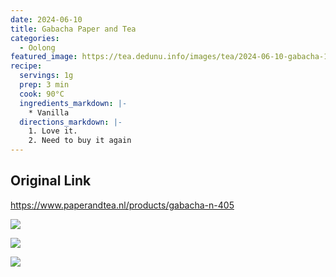 ```yaml
---
date: 2024-06-10
title: Gabacha Paper and Tea
categories:
  - Oolong
featured_image: https://tea.dedunu.info/images/tea/2024-06-10-gabacha-1.jpeg
recipe:
  servings: 1g
  prep: 3 min
  cook: 90°C
  ingredients_markdown: |-
    * Vanilla
  directions_markdown: |-
    1. Love it.
    2. Need to buy it again
---
```


## Original Link

<https://www.paperandtea.nl/products/gabacha-n-405>

![](https://tea.dedunu.info/images/tea/2024-06-10-gabacha-2.jpeg)

![](https://tea.dedunu.info/images/tea/2024-06-10-gabacha-3.jpeg)

![](https://tea.dedunu.info/images/tea/2024-06-10-gabacha-4.jpeg)
